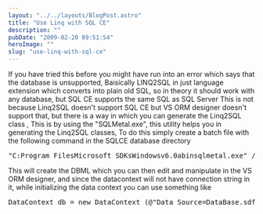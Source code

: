 ```yaml
---
layout: "../../layouts/BlogPost.astro"
title: "Use Linq with SQL CE"
description: ""
pubDate: "2009-02-20 09:51:54"
heroImage: ""
slug: "use-linq-with-sql-ce"
---
```


If you have tried this before you might have run into an error which says that the database is unsupported, Baisically LINQ2SQL in just language extension which converts into plain old SQL, so in theory it should work with any database, but SQL CE supports the same SQL as SQL Server This is not because Linq2SQL doesn't support SQL CE  but VS ORM designer doesn't support that, but there is a way in which you can generate the Linq2SQL class ,
This is by using the "SQLMetal.exe", this utility helps you in generating the Linq2SQL classes,
To do this simply create a batch file with the following command in the SQLCE database directory
<pre lang="bash">
"C:Program FilesMicrosoft SDKsWindowsv6.0abinsqlmetal.exe" /pluralize /dbml:DBMLNAME.dbml DATAFILENAME.sdf
</pre>
This will create the DBML which you can then edit and manipulate in the VS ORM designer, and since the datacontext will not have connection string in it, while initializing the data context you can use something like

<pre lang="csharp">
DataContext db = new DataContext (@"Data Source=DataBase.sdf");
</pre>


